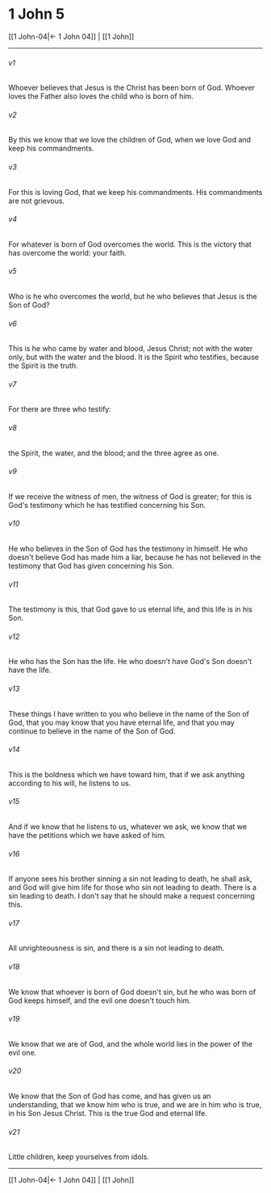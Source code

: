 # 1 John 5

[[1 John-04|← 1 John 04]] | [[1 John]]
***



###### v1 
Whoever believes that Jesus is the Christ has been born of God. Whoever loves the Father also loves the child who is born of him. 

###### v2 
By this we know that we love the children of God, when we love God and keep his commandments. 

###### v3 
For this is loving God, that we keep his commandments. His commandments are not grievous. 

###### v4 
For whatever is born of God overcomes the world. This is the victory that has overcome the world: your faith. 

###### v5 
Who is he who overcomes the world, but he who believes that Jesus is the Son of God? 

###### v6 
This is he who came by water and blood, Jesus Christ; not with the water only, but with the water and the blood. It is the Spirit who testifies, because the Spirit is the truth. 

###### v7 
For there are three who testify: 

###### v8 
the Spirit, the water, and the blood; and the three agree as one. 

###### v9 
If we receive the witness of men, the witness of God is greater; for this is God's testimony which he has testified concerning his Son. 

###### v10 
He who believes in the Son of God has the testimony in himself. He who doesn't believe God has made him a liar, because he has not believed in the testimony that God has given concerning his Son. 

###### v11 
The testimony is this, that God gave to us eternal life, and this life is in his Son. 

###### v12 
He who has the Son has the life. He who doesn't have God's Son doesn't have the life. 

###### v13 
These things I have written to you who believe in the name of the Son of God, that you may know that you have eternal life, and that you may continue to believe in the name of the Son of God. 

###### v14 
This is the boldness which we have toward him, that if we ask anything according to his will, he listens to us. 

###### v15 
And if we know that he listens to us, whatever we ask, we know that we have the petitions which we have asked of him. 

###### v16 
If anyone sees his brother sinning a sin not leading to death, he shall ask, and God will give him life for those who sin not leading to death. There is a sin leading to death. I don't say that he should make a request concerning this. 

###### v17 
All unrighteousness is sin, and there is a sin not leading to death. 

###### v18 
We know that whoever is born of God doesn't sin, but he who was born of God keeps himself, and the evil one doesn't touch him. 

###### v19 
We know that we are of God, and the whole world lies in the power of the evil one. 

###### v20 
We know that the Son of God has come, and has given us an understanding, that we know him who is true, and we are in him who is true, in his Son Jesus Christ. This is the true God and eternal life. 

###### v21 
Little children, keep yourselves from idols.

***
[[1 John-04|← 1 John 04]] | [[1 John]]
